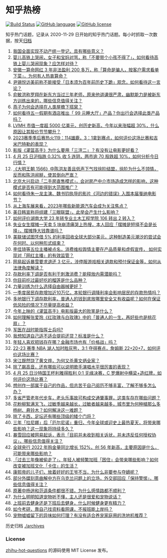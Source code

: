 # 知乎热榜
[![Build Status](https://github.com/ToWeLong/zhihu-hot-questions/workflows/CI/badge.svg)](https://github.com/ToWeLong/zhihu-hot-questions/actions)
[![GitHub language](https://img.shields.io/badge/language-golang-orange.svg)](https://golang.org/)
[![GitHub license](https://img.shields.io/github/license/ToWeLong/zhihu-hot-questions)](https://github.com/ToWeLong/zhihu-hot-questions/blob/main/LICENSE)

知乎热门话题，记录从 2020-11-29 日开始的知乎热门话题。每小时抓取一次数据，按天[归档](./archives)

<!-- BEGIN -->

1. [我国全面实现不动产统一登记，具有哪些意义？](https://www.zhihu.com/question/597683566)
1. [婴儿高铁上哭闹，女子和宝妈对骂，称「不要带个小孩不得了」，如何看待高铁上婴儿哭闹现象？应怎样对待？](https://www.zhihu.com/question/597638700)
1. [安徽一算命网红 3 年非法盈利 200 多万，称「算命是骗人，按客户需求看单下菜」，为何有人热衷算命？](https://www.zhihu.com/question/597634824)
1. [尹锡悦访美前称不能接受「日本须为百年前历史下跪」观念，如何看待这一言论？](https://www.zhihu.com/question/597573878)
1. [俞敏洪称罗翔在新东方当过三年老师，原来他讲课很严肃，幽默能力是被新东方训练出来的，哪些信息值得关注？](https://www.zhihu.com/question/597089995)
1. [燕子为何会选择在人类屋檐下搭窝？](https://www.zhihu.com/question/597480310)
1. [如何看待五一假期有酒店推出「 99 元睡大厅」产品？你出行会选择此类产品吗？](https://www.zhihu.com/question/597628822)
1. [LVMH 市值一度超 5000 亿美元，创历史新高，今年以来涨幅超 30%，什么原因让其股价节节攀升？](https://www.zhihu.com/question/597636294)
1. [2023赛季季后赛热火119：114雄鹿，3：1拿到赛点，如何评价这场比赛和吉米巴特勒的表现？](https://www.zhihu.com/question/597639588)
1. [影版《灌篮高手》为什么要用「三渲二」？有没有让电影更好看？](https://www.zhihu.com/question/597442862)
1. [4 月 25 日沪指跌 0.32% 收 5 连阴，两市逾 70 股跌超 10%，如何分析今日行情？](https://www.zhihu.com/question/597651106)
1. [《大明王朝 1566》中陈洪友善且低声下气找徐阶结盟，徐阶为什么不领情，反而和陈洪闹掰，使其倒向严嵩？](https://www.zhihu.com/question/399903586)
1. [北京大兴启动「二手房直售模式」，会对房产中介市场造成怎样的影响，这种模式是否有可能得到大范围推广？](https://www.zhihu.com/question/597651188)
1. [如何看待朱一龙主演、魏书钧执导的影片《河边的错误》入围本届戛纳电影节？](https://www.zhihu.com/question/597625656)
1. [从上海车展来看，2023年哪些新能源汽车会成为关注焦点？](https://www.zhihu.com/question/596574737)
1. [美日韩宣称将组建「三眼联盟」，此举会产生什么影响？](https://www.zhihu.com/question/597467128)
1. [如何评价湖南大学 23 年转专业土木工程学院 106 转出 2 转入？](https://www.zhihu.com/question/597361366)
1. [失业女生摆摊一天卖 5 块崩溃痛哭上热搜，本人回应「摆摊是短择不会是长择」，摆摊挣大钱靠谱吗？](https://www.zhihu.com/question/597235643)
1. [美联储试图凭借 5% 的利率回收全球大部分美元，这种制造美元潮汐的尝试会在何时、以何种形式结束？](https://www.zhihu.com/question/592296641)
1. [李佳琦等五位主播被点名，消费维权舆情主要在产品质量和虚假宣传， 如何实现对「网红主播」的有效监管？](https://www.zhihu.com/question/597445894)
1. [网易起诉暴雪要求退还 3 亿元，涉停服游戏相关退款和预付保证金等，如何从法律角度解读？](https://www.zhihu.com/question/597460920)
1. [存款利率下调是否有利于刺激消费？能释放内需潜能吗？](https://www.zhihu.com/question/597096895)
1. [你目前吃过最好吃的榴莲是什么品种？](https://www.zhihu.com/question/279278450)
1. [力量训练为什么选择自由器械更好？](https://www.zhihu.com/question/594649173)
1. [一季度居民存款增加近10万亿，本轮银行调降利率会影响居民的存款热情吗？](https://www.zhihu.com/question/597096949)
1. [多地银行下调存款利率，普通人的钱到底放哪里安全又有收益呢？如何在保证低风险的情况下尽量提高收益？](https://www.zhihu.com/question/597098138)
1. [今年上映的《灌篮高手》电影版最大的败笔是什么？](https://www.zhihu.com/question/597438631)
1. [如何理解张爱玲《红玫瑰与白玫瑰》中的「普通人的一生，再好些也是桃花扇」？](https://www.zhihu.com/question/24261508)
1. [军医在战时能指挥士兵吗?](https://www.zhihu.com/question/566875569)
1. [我想知道自己适不适合提前还贷？标准是什么？](https://www.zhihu.com/question/597594688)
1. [年轻人喜欢把钱存在哪？金融市场也有「价格战」吗？](https://www.zhihu.com/question/597594429)
1. [22-23 赛季 NBA 湖人加时胜灰熊，3:1 夺得赛点，詹姆斯 22+20+7，如何评价这场比赛？](https://www.zhihu.com/question/597631328)
1. [宋江既然饶了黄文烨，为何又杀黄文炳全家？](https://www.zhihu.com/question/518641538)
1. [除了飙高音，还有哪些可以说明歌手演唱水平很厉害的表现？](https://www.zhihu.com/question/596355093)
1. [4 月 25 日沙特国王杯利雅得胜利 0:1 无缘决赛，C 罗爆射中横梁+造红牌，如何评价这场比赛？](https://www.zhihu.com/question/597598827)
1. [想创作一部属于自己的作品，但总苦于自己阅历不够丰富，了解不够多怎么办？](https://www.zhihu.com/question/597417702)
1. [多省严管老年代步车，老头乐事故可构成交通肇事罪，这类车存在哪些问题？](https://www.zhihu.com/question/597456223)
1. [花粉柳絮满天飞，过敏季越来越长，过敏者越来越多，城市里为何种植那么多杨树、悬铃木？如何解决这一难题？](https://www.zhihu.com/question/597458379)
1. [除了卡西，足坛还有哪些顶级的矮个门将？](https://www.zhihu.com/question/444835366)
1. [三年「拉尼娜」后「厄尔尼诺」重归，今年全球或迎史上最热夏天，将带来哪些影响？这一现象将持续多久？](https://www.zhihu.com/question/597416912)
1. [暴雪回应被网易起诉，表示「目前并未收到相关诉状，并未违反任何授权协议」，哪些信息值得关注？](https://www.zhihu.com/question/597681536)
1. [全球央行 2022 年购金量同比增长 152%，创 56 年新高，主要原因是什么，可能带来哪些影响？](https://www.zhihu.com/question/597443800)
1. [「过去三年像被偷走了」，年轻人被频繁加班「困住」会带来哪些影响？如何改变被加班文化「卡住」的生活？](https://www.zhihu.com/question/597473252)
1. [康熙帝的儿子们，放着好好的王爷不当，为什么非要参与夺嫡呢？](https://www.zhihu.com/question/591736775)
1. [部分外媒刻意曲解中方在乌克兰问题上的立场，外交部回应「保持警惕」，哪些信息值得关注？](https://www.zhihu.com/question/597533150)
1. [原著中杨逍和范遥条件都很不错，为什么感情路都不顺利？](https://www.zhihu.com/question/323922239)
1. [为什么明明知道宠物听不懂，主人还是很爱和宠物说话？](https://www.zhihu.com/question/596852769)
1. [上班前去健身还是下班后去健身，什么时候健身更有精力？](https://www.zhihu.com/question/597457800)
1. [如今考研，靠自己找资料看网课，不报班能上岸吗？](https://www.zhihu.com/question/594354276)
1. [宠物嘘嘘留下的异味如何打理？有没有适合养宠家庭用的洗地机推荐？](https://www.zhihu.com/question/595109143)

<!-- END -->

历史归档 [./archives](./archives)


### License
[zhihu-hot-questions](https://github.com/towelong/zhihu-hot-questions) 的源码使用 MIT License 发布。